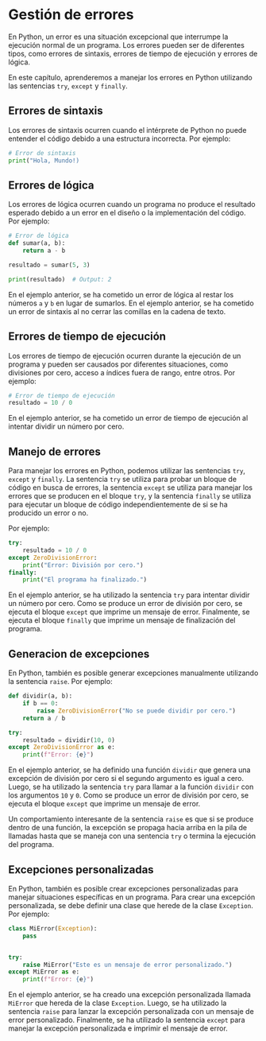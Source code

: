 # Gestión de errores

En Python, un error es una situación excepcional que interrumpe la ejecución normal de un programa. Los errores pueden ser de diferentes tipos, como errores de sintaxis, errores de tiempo de ejecución y errores de lógica.

En este capítulo, aprenderemos a manejar los errores en Python utilizando las sentencias `try`, `except` y `finally`.

## Errores de sintaxis

Los errores de sintaxis ocurren cuando el intérprete de Python no puede entender el código debido a una estructura incorrecta. Por ejemplo:

```python
# Error de sintaxis
print("Hola, Mundo!)
```

## Errores de lógica

Los errores de lógica ocurren cuando un programa no produce el resultado esperado debido a un error en el diseño o la implementación del código. Por ejemplo:

```python
# Error de lógica
def sumar(a, b):
    return a - b

resultado = sumar(5, 3)

print(resultado)  # Output: 2
```

En el ejemplo anterior, se ha cometido un error de lógica al restar los números `a` y `b` en lugar de sumarlos.
En el ejemplo anterior, se ha cometido un error de sintaxis al no cerrar las comillas en la cadena de texto.

## Errores de tiempo de ejecución

Los errores de tiempo de ejecución ocurren durante la ejecución de un programa y pueden ser causados por diferentes situaciones, como divisiones por cero, acceso a índices fuera de rango, entre otros. Por ejemplo:

```python
# Error de tiempo de ejecución
resultado = 10 / 0
```

En el ejemplo anterior, se ha cometido un error de tiempo de ejecución al intentar dividir un número por cero.


## Manejo de errores

Para manejar los errores en Python, podemos utilizar las sentencias `try`, `except` y `finally`. La sentencia `try` se utiliza para probar un bloque de código en busca de errores, la sentencia `except` se utiliza para manejar los errores que se producen en el bloque `try`, y la sentencia `finally` se utiliza para ejecutar un bloque de código independientemente de si se ha producido un error o no.

Por ejemplo:

```python
try:
    resultado = 10 / 0
except ZeroDivisionError:
    print("Error: División por cero.")
finally:
    print("El programa ha finalizado.")
```

En el ejemplo anterior, se ha utilizado la sentencia `try` para intentar dividir un número por cero. Como se produce un error de división por cero, se ejecuta el bloque `except` que imprime un mensaje de error. Finalmente, se ejecuta el bloque `finally` que imprime un mensaje de finalización del programa.

## Generacion de excepciones

En Python, también es posible generar excepciones manualmente utilizando la sentencia `raise`. Por ejemplo:

```python
def dividir(a, b):
    if b == 0:
        raise ZeroDivisionError("No se puede dividir por cero.")
    return a / b    

try:
    resultado = dividir(10, 0)
except ZeroDivisionError as e:
    print(f"Error: {e}")
```

En el ejemplo anterior, se ha definido una función `dividir` que genera una excepción de división por cero si el segundo argumento es igual a cero. Luego, se ha utilizado la sentencia `try` para llamar a la función `dividir` con los argumentos `10` y `0`. Como se produce un error de división por cero, se ejecuta el bloque `except` que imprime un mensaje de error.

Un comportamiento interesante de la sentencia `raise` es que si se produce dentro de una función, la excepción se propaga hacia arriba en la pila de llamadas hasta que se maneja con una sentencia `try` o termina la ejecución del programa.




## Excepciones personalizadas

En Python, también es posible crear excepciones personalizadas para manejar situaciones específicas en un programa. Para crear una excepción personalizada, se debe definir una clase que herede de la clase `Exception`. Por ejemplo:

```python
class MiError(Exception):
    pass


try:
    raise MiError("Este es un mensaje de error personalizado.")
except MiError as e:
    print(f"Error: {e}")
```

En el ejemplo anterior, se ha creado una excepción personalizada llamada `MiError` que hereda de la clase `Exception`. Luego, se ha utilizado la sentencia `raise` para lanzar la excepción personalizada con un mensaje de error personalizado. Finalmente, se ha utilizado la sentencia `except` para manejar la excepción personalizada e imprimir el mensaje de error.